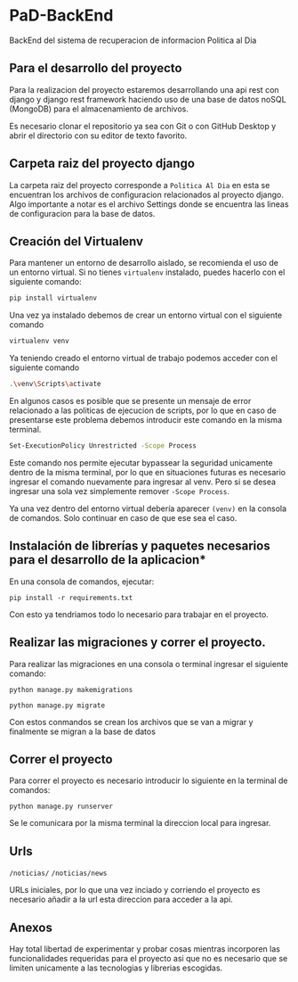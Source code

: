 # PaD-BackEnd
BackEnd del sistema de recuperacion de informacion Politica al Dia

## Para el desarrollo del proyecto
Para la realizacion del proyecto estaremos desarrollando una api rest con django y django rest framework haciendo uso de una base de datos noSQL (MongoDB) para el almacenamiento de archivos. 

Es necesario clonar el repositorio ya sea con Git o con GitHub Desktop y abrir el directorio con su editor de texto favorito.

## Carpeta raiz del proyecto django
La carpeta raiz del proyecto corresponde a ```Politica Al Dia``` en esta se encuentran los archivos de configuracion relacionados al proyecto django. Algo importante a notar es el archivo Settings donde se encuentra las lineas de configuracion para la base de datos. 

## Creación del Virtualenv

Para mantener un entorno de desarrollo aislado, se recomienda el uso de un entorno virtual. Si no tienes `virtualenv` instalado, puedes hacerlo con el siguiente comando:

```bash
pip install virtualenv
```
Una vez ya instalado debemos de crear un entorno virtual con el siguiente comando

```bash
virtualenv venv
```
Ya teniendo creado el entorno virtual de trabajo podemos acceder con el siguiente comando

```bash
.\venv\Scripts\activate
```
En algunos casos es posible que se presente un mensaje de error relacionado a las politicas de ejecucion de scripts, por lo que en caso de presentarse este problema debemos introducir este comando en la misma terminal.

```bash
Set-ExecutionPolicy Unrestricted -Scope Process
```
Este comando nos permite ejecutar bypassear la seguridad unicamente dentro de la misma terminal, por lo que en situaciones futuras es necesario ingresar el comando nuevamente para ingresar al venv. Pero si se desea ingresar una sola vez simplemente remover ```-Scope Process```.

Ya una vez dentro del entorno virtual debería aparecer ``(venv)`` en la consola de comandos. Solo continuar en caso de que ese sea el caso.

## Instalación de librerías y paquetes necesarios para el desarrollo de la aplicacion*
En una consola de comandos, ejecutar:
```
pip install -r requirements.txt
```
Con esto ya tendriamos todo lo necesario para trabajar en el proyecto.

## Realizar las migraciones y correr el proyecto.
Para realizar las migraciones en una consola o terminal ingresar el siguiente comando:
```
python manage.py makemigrations
```
```
python manage.py migrate
```
Con estos conmandos se crean los archivos que se van a migrar y finalmente se migran a la base de datos

## Correr el proyecto
Para correr el proyecto es necesario introducir lo siguiente en la terminal de comandos:
```
python manage.py runserver
```
Se le comunicara por la misma terminal la direccion local para ingresar.

## Urls
```/noticias/```
```/noticias/news```

URLs iniciales, por lo que una vez inciado y corriendo el proyecto es necesario añadir a la url esta direccion para acceder a la api.

## Anexos
Hay total libertad de experimentar y probar cosas mientras incorporen las funcionalidades requeridas para el proyecto asi que no es necesario que se limiten unicamente a las tecnologias y librerias escogidas.
